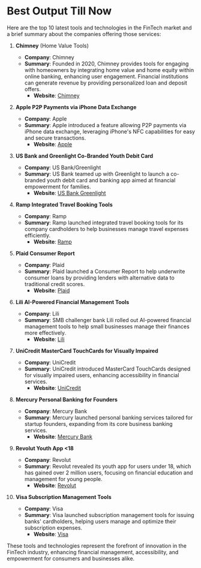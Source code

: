 # Best Output Till Now

Here are the top 10 latest tools and technologies in the FinTech market and a brief summary about the companies offering those services:

1. **Chimney** (Home Value Tools)
   - **Company**: Chimney
   - **Summary**: Founded in 2020, Chimney provides tools for engaging with homeowners by integrating home value and home equity within online banking, enhancing user engagement. Financial institutions can generate revenue by providing personalized loan and deposit offers.
     - **Website**: [Chimney](https://chimney.io/?ref=fintechlabs.com)

2. **Apple P2P Payments via iPhone Data Exchange**
   - **Company**: Apple
   - **Summary**: Apple introduced a feature allowing P2P payments via iPhone data exchange, leveraging iPhone's NFC capabilities for easy and secure transactions.
     - **Website**: [Apple](https://www.apple.com/?ref=fintechlabs.com)

3. **US Bank and Greenlight Co-Branded Youth Debit Card**
   - **Company**: US Bank/Greenlight
   - **Summary**: US Bank teamed up with Greenlight to launch a co-branded youth debit card and banking app aimed at financial empowerment for families.
     - **Website**: [US Bank Greenlight](https://www.usbank.com/bank-accounts/checking-accounts/bank-smartly-checking/greenlight-debit-card.html?ref=fintechlabs.com)

4. **Ramp Integrated Travel Booking Tools**
   - **Company**: Ramp
   - **Summary**: Ramp launched integrated travel booking tools for its company cardholders to help businesses manage travel expenses efficiently.
     - **Website**: [Ramp](https://ramp.com/?ref=fintechlabs.com)

5. **Plaid Consumer Report**
   - **Company**: Plaid
   - **Summary**: Plaid launched a Consumer Report to help underwrite consumer loans by providing lenders with alternative data to traditional credit scores.
     - **Website**: [Plaid](https://plaid.com/?ref=fintechlabs.com)

6. **Lili AI-Powered Financial Management Tools**
   - **Company**: Lili
   - **Summary**: SMB challenger bank Lili rolled out AI-powered financial management tools to help small businesses manage their finances more effectively.
     - **Website**: [Lili](https://lili.co/?ref=fintechlabs.com)

7. **UniCredit MasterCard TouchCards for Visually Impaired**
   - **Company**: UniCredit
   - **Summary**: UniCredit introduced MasterCard TouchCards designed for visually impaired users, enhancing accessibility in financial services.
     - **Website**: [UniCredit](https://www.unicredit.it/it/privati.html?ref=fintechlabs.com)

8. **Mercury Personal Banking for Founders**
   - **Company**: Mercury Bank
   - **Summary**: Mercury launched personal banking services tailored for startup founders, expanding from its core business banking services.
     - **Website**: [Mercury Bank](https://mercury.com/?ref=fintechlabs.com)

9. **Revolut Youth App <18**
   - **Company**: Revolut
   - **Summary**: Revolut revealed its youth app for users under 18, which has gained over 2 million users, focusing on financial education and management for young people.
     - **Website**: [Revolut](https://www.revolut.com/en-US/?ref=fintechlabs.com)

10. **Visa Subscription Management Tools**
    - **Company**: Visa
    - **Summary**: Visa launched subscription management tools for issuing banks' cardholders, helping users manage and optimize their subscription expenses.
      - **Website**: [Visa](https://usa.visa.com/?ref=fintechlabs.com)

These tools and technologies represent the forefront of innovation in the FinTech industry, enhancing financial management, accessibility, and empowerment for consumers and businesses alike.
